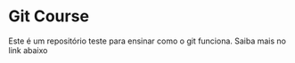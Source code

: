 # Git Course

Este é um repositório teste para ensinar como o git funciona.
Saiba mais no link abaixo
